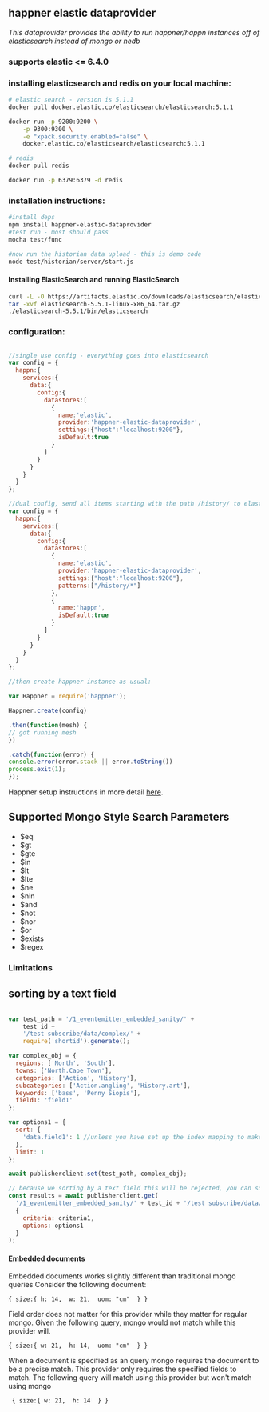 happner elastic dataprovider
----------------------------
*This dataprovider provides the ability to run happner/happn instances off of elasticsearch instead of mongo or nedb*

### supports elastic <= 6.4.0

### installing elasticsearch and redis on your local machine:
```bash
# elastic search - version is 5.1.1
docker pull docker.elastic.co/elasticsearch/elasticsearch:5.1.1

docker run -p 9200:9200 \
    -p 9300:9300 \
    -e "xpack.security.enabled=false" \
    docker.elastic.co/elasticsearch/elasticsearch:5.1.1

# redis
docker pull redis

docker run -p 6379:6379 -d redis
```

### installation instructions:

```bash
#install deps
npm install happner-elastic-dataprovider
#test run - most should pass
mocha test/func

#now run the historian data upload - this is demo code
node test/historian/server/start.js
```

#### Installing ElasticSearch and running ElasticSearch

```bash
curl -L -O https://artifacts.elastic.co/downloads/elasticsearch/elasticsearch-5.5.1-linux-x86_64.tar.gz
tar -xvf elasticsearch-5.5.1-linux-x86_64.tar.gz 
./elasticsearch-5.5.1/bin/elasticsearch


```
### configuration:

```javascript

//single use config - everything goes into elasticsearch
var config = {
  happn:{
    services:{
      data:{
        config:{
          datastores:[
            {
              name:'elastic',
              provider:'happner-elastic-dataprovider',
              settings:{"host":"localhost:9200"},
              isDefault:true
            }
          ]
        }
      }
    }
  }
};

//dual config, send all items starting with the path /history/ to elastic search, all others go to the default nedb instance
var config = {
  happn:{
    services:{
      data:{
        config:{
          datastores:[
            {
              name:'elastic',
              provider:'happner-elastic-dataprovider',
              settings:{"host":"localhost:9200"},
              patterns:["/history/*"]
            },
            {
              name:'happn',
              isDefault:true
            }
          ]
        }
      }
    }
  }
};

//then create happner instance as usual:

var Happner = require('happner');

Happner.create(config)

.then(function(mesh) {
// got running mesh
})

.catch(function(error) {
console.error(error.stack || error.toString())
process.exit(1);
});

```

Happner setup instructions in more detail [here](https://github.com/happner/happner/blob/master/docs/walkthrough/the-basics.md).

## Supported Mongo Style Search Parameters 

* $eq
* $gt
* $gte
* $in
* $lt
* $lte
* $ne
* $nin
* $and
* $not
* $nor
* $or
* $exists
* $regex

### Limitations

## sorting by a text field
```javascript

var test_path = '/1_eventemitter_embedded_sanity/' +
    test_id +
    '/test subscribe/data/complex/' +
    require('shortid').generate();

var complex_obj = {
  regions: ['North', 'South'],
  towns: ['North.Cape Town'],
  categories: ['Action', 'History'],
  subcategories: ['Action.angling', 'History.art'],
  keywords: ['bass', 'Penny Siopis'],
  field1: 'field1'
};

var options1 = {
  sort: {
    'data.field1': 1 //unless you have set up the index mapping to make 'data.field1' a keyword, this search  will fail, see ./test/__fixtures/happn-config for a keyword mapping
  },
  limit: 1
};

await publisherclient.set(test_path, complex_obj);

// because we sorting by a text field this will be rejected, you can sort by dates and number type fields however
const results = await publisherclient.get(
  '/1_eventemitter_embedded_sanity/' + test_id + '/test subscribe/data/complex/*',
  {
    criteria: criteria1,
    options: options1
  }
);

```

#### Embedded documents 
Embedded documents works slightly different than traditional mongo queries
Consider the following document:


`
{
 size:{
        h: 14, 
        w: 21, 
        uom: "cm" 
    }
}
`

Field order does not matter for this provider while they matter for regular mongo. Given the following query, mongo would not match while this provider will. 

`
{
 size:{
        w: 21, 
        h: 14, 
        uom: "cm" 
    }
}
`

When a document is specified as an query mongo requires the document to be a precise match. This provider only requires the specified fields to match. The following query will match using this provider but won't match using mongo

` {
  size:{
         w: 21, 
         h: 14 
              }
 }`